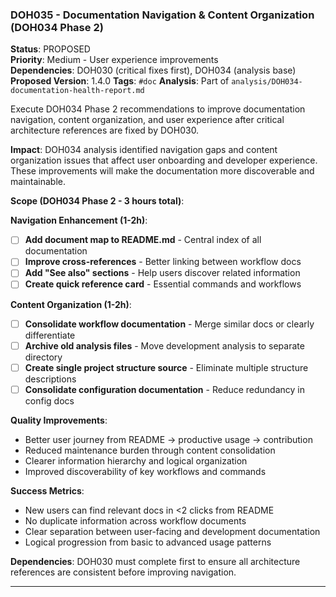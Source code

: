 ### DOH035 - Documentation Navigation & Content Organization (DOH034 Phase 2)

**Status**: PROPOSED  
**Priority**: Medium - User experience improvements  
**Dependencies**: DOH030 (critical fixes first), DOH034 (analysis base)  
**Proposed Version**: 1.4.0 **Tags**: `#doc` **Analysis**: Part of `analysis/DOH034-documentation-health-report.md`

Execute DOH034 Phase 2 recommendations to improve documentation navigation, content organization, and user experience
after critical architecture references are fixed by DOH030.

**Impact**: DOH034 analysis identified navigation gaps and content organization issues that affect user onboarding and
developer experience. These improvements will make the documentation more discoverable and maintainable.

**Scope (DOH034 Phase 2 - 3 hours total)**:

**Navigation Enhancement (1-2h)**:

- [ ] **Add document map to README.md** - Central index of all documentation
- [ ] **Improve cross-references** - Better linking between workflow docs
- [ ] **Add "See also" sections** - Help users discover related information
- [ ] **Create quick reference card** - Essential commands and workflows

**Content Organization (1-2h)**:

- [ ] **Consolidate workflow documentation** - Merge similar docs or clearly differentiate
- [ ] **Archive old analysis files** - Move development analysis to separate directory
- [ ] **Create single project structure source** - Eliminate multiple structure descriptions
- [ ] **Consolidate configuration documentation** - Reduce redundancy in config docs

**Quality Improvements**:

- Better user journey from README → productive usage → contribution
- Reduced maintenance burden through content consolidation
- Clearer information hierarchy and logical organization
- Improved discoverability of key workflows and commands

**Success Metrics**:

- New users can find relevant docs in <2 clicks from README
- No duplicate information across workflow documents
- Clear separation between user-facing and development documentation
- Logical progression from basic to advanced usage patterns

**Dependencies**: DOH030 must complete first to ensure all architecture references are consistent before improving
navigation.

---
